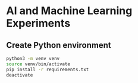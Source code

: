 # AI and Machine Learning Experiments

## Create Python environment

```sh
python3 -m venv venv
source venv/bin/activate
pip install -r requirements.txt
deactivate
```

